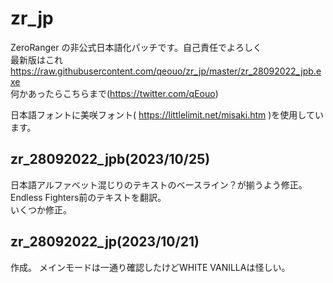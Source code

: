 # zr_jp
ZeroRanger の非公式日本語化パッチです。自己責任でよろしく  
最新版はこれ https://raw.githubusercontent.com/qeouo/zr_jp/master/zr_28092022_jpb.exe  
何かあったらこちらまで(https://twitter.com/qEouo)  


日本語フォントに美咲フォント( https://littlelimit.net/misaki.htm )を使用しています。
## zr_28092022_jpb(2023/10/25)
日本語アルファベット混じりのテキストのベースライン？が揃うよう修正。  
Endless Fighters前のテキストを翻訳。  
いくつか修正。  
## zr_28092022_jp(2023/10/21)
作成。
メインモードは一通り確認したけどWHITE VANILLAは怪しい。

